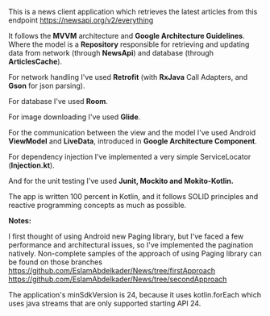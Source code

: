 This is a news client application which retrieves the latest articles from this endpoint https://newsapi.org/v2/everything

It follows the **MVVM** architecture and **Google Architecture Guidelines**. Where the model is a **Repository** responsible for retrieving and updating data from network (through **NewsApi**) and database (through **ArticlesCache**).

For network handling I've used **Retrofit** (with **RxJava** Call Adapters, and **Gson** for json parsing). 

For database I've used **Room**.

For image downloading I've used **Glide**. 

For the communication between the view and the model I've used Android **ViewModel** and **LiveData**, introduced in **Google Architecture Component**. 

For dependency injection I've implemented a very simple ServiceLocator (**Injection.kt**).

And for the unit testing I've used **Junit, Mockito and Mokito-Kotlin.** 

The app is written 100 percent in Kotlin, and it follows SOLID principles and reactive programming concepts as much as possible.

**Notes:**

I first thought of using Android new Paging library, but I've faced a few performance and architectural issues, so I've implemented the pagination natively. Non-complete samples of the approach of using Paging library can be found on those branches https://github.com/EslamAbdelkader/News/tree/firstApproach https://github.com/EslamAbdelkader/News/tree/secondApproach

The application's minSdkVersion is 24, because it uses kotlin.forEach which uses java streams that are only supported starting API 24.
